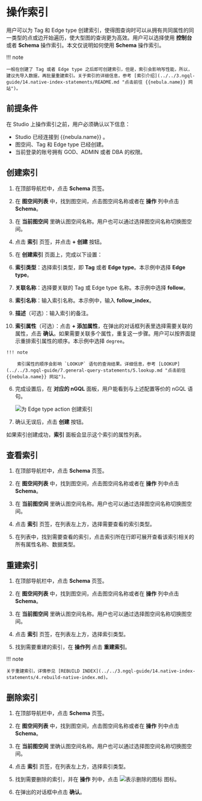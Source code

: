# 操作索引

用户可以为 Tag 和 Edge type 创建索引，使得图查询时可以从拥有共同属性的同一类型的点或边开始遍历，使大型图的查询更为高效。用户可以选择使用 **控制台** 或者 **Schema** 操作索引。本文仅说明如何使用 **Schema** 操作索引。

!!! note

    一般在创建了 Tag 或者 Edge type 之后即可创建索引，但是，索引会影响写性能，所以，建议先导入数据，再批量重建索引。关于索引的详细信息，参考 [索引介绍](../../3.ngql-guide/14.native-index-statements/README.md "点击前往 {{nebula.name}} 网站")。

## 前提条件

在 Studio 上操作索引之前，用户必须确认以下信息：

- Studio 已经连接到 {{nebula.name}} 。
- 图空间、Tag 和 Edge type 已经创建。
- 当前登录的账号拥有 GOD、ADMIN 或者 DBA 的权限。

## 创建索引

1. 在顶部导航栏中，点击 **Schema** 页签。
  
2. 在 **图空间列表** 中，找到图空间，点击图空间名称或者在 **操作** 列中点击 **Schema**。

3. 在 **当前图空间** 里确认图空间名称。用户也可以通过选择图空间名称切换图空间。

4. 点击 **索引** 页签，并点击 **+ 创建** 按钮。

5. 在 **创建索引** 页面上，完成以下设置：

  1. **索引类型**：选择索引类型，即 **Tag** 或者 **Edge type**。本示例中选择 **Edge type**。
  2. **关联名称**：选择要关联的 Tag 或 Edge type 名称。本示例中选择 **follow**。
  3. **索引名称**：输入索引名称。本示例中，输入 **follow_index**。
  4. **描述**（可选）：输入索引的备注。
  5. **索引属性**（可选）：点击 **+ 添加属性**，在弹出的对话框列表里选择需要关联的属性，点击 **确认**。如果需要关联多个属性，重复这一步骤。用户可以按界面提示重排索引属性的顺序。本示例中选择 `degree`。

    !!! note

        索引属性的顺序会影响 `LOOKUP` 语句的查询结果。详细信息，参考 [LOOKUP](../../3.ngql-guide/7.general-query-statements/5.lookup.md "点击前往 {{nebula.name}} 网站")。

6. 完成设置后，在 **对应的 nGQL** 面板，用户能看到与上述配置等价的 nGQL 语句。  

   ![为 Edge type action 创建索引](https://docs-cdn.nebula-graph.com.cn/figures/st-ug-005-cn.png "创建索引")

7. 确认无误后，点击 **创建** 按钮。

如果索引创建成功，**索引** 面板会显示这个索引的属性列表。

## 查看索引

1. 在顶部导航栏中，点击 **Schema** 页签。

2. 在 **图空间列表** 中，找到图空间，点击图空间名称或者在 **操作** 列中点击 **Schema**。

3. 在 **当前图空间** 里确认图空间名称。用户也可以通过选择图空间名称切换图空间。

4. 点击 **索引** 页签，在列表左上方，选择需要查看的索引类型。

5. 在列表中，找到需要查看的索引，点击索引所在行即可展开查看该索引相关的所有属性名称、数据类型。

## 重建索引

1. 在顶部导航栏中，点击 **Schema** 页签。

2. 在 **图空间列表** 中，找到图空间，点击图空间名称或者在 **操作** 列中点击 **Schema**。

3. 在 **当前图空间** 里确认图空间名称。用户也可以通过选择图空间名称切换图空间。

4. 点击 **索引** 页签，在列表左上方，选择索引类型。

5. 找到需要重建的索引，在 **操作列** 点击 **重建索引**。

!!! note

    关于重建索引，详情参见 [REBUILD INDEX](../../3.ngql-guide/14.native-index-statements/4.rebuild-native-index.md)。

## 删除索引

1. 在顶部导航栏中，点击 **Schema** 页签。

2. 在 **图空间列表** 中，找到图空间，点击图空间名称或者在 **操作** 列中点击 **Schema**。

3. 在 **当前图空间** 里确认图空间名称。用户也可以通过选择图空间名称切换图空间。

4. 点击 **索引** 页签，在列表左上方，选择索引类型。

5. 找到需要删除的索引，并在 **操作** 列中，点击 ![表示删除的图标](https://docs-cdn.nebula-graph.com.cn/figures/alert-delete.png) 图标。

6. 在弹出的对话框中点击 **确认**。
